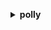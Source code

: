**<details ><summary style="color:none;">polly</summary><blockquote>**

- **<details><summary style="color:none;"><b><u>delete-lexicon</b></u></summary><blockquote>**

  * **<p style="color:none;">--name</p>**
  * **<p style="color:none;">--cli-input-json</p>**
  * **<p style="color:none;">--cli-input-yaml</p>**
  * **<p style="color:none;">--generate-cli-skeleton</p>**
  </br>
  **<p style="color:red;">Description</p>**
  </br>
  ## **Examples**
  ```bash

  ```
  ```json

  ```


- **<details><summary style="color:none;"><b><u>describe-voices</b></u></summary><blockquote>**

  * **<p style="color:none;">--engine</p>**
  * **<p style="color:none;">--language-code</p>**
  * **<p style="color:none;">--include-additional-language-codes</p>**
  * **<p style="color:none;">--no-include-additional-language-codes</p>**
  * **<p style="color:none;">--cli-input-json</p>**
  * **<p style="color:none;">--cli-input-yaml</p>**
  * **<p style="color:none;">--starting-token</p>**
  * **<p style="color:none;">--max-items</p>**
  * **<p style="color:none;">--generate-cli-skeleton</p>**
  </br>
  **<p style="color:red;">Description</p>**
  </br>
  ## **Examples**
  ```bash

  ```
  ```json

  ```


- **<details><summary style="color:none;"><b><u>get-lexicon</b></u></summary><blockquote>**

  * **<p style="color:none;">--name</p>**
  * **<p style="color:none;">--cli-input-json</p>**
  * **<p style="color:none;">--cli-input-yaml</p>**
  * **<p style="color:none;">--generate-cli-skeleton</p>**
  </br>
  **<p style="color:red;">Description</p>**
  </br>
  ## **Examples**
  ```bash

  ```
  ```json

  ```


- **<details><summary style="color:none;"><b><u>get-speech-synthesis-task</b></u></summary><blockquote>**

  * **<p style="color:none;">--task-id</p>**
  * **<p style="color:none;">--cli-input-json</p>**
  * **<p style="color:none;">--cli-input-yaml</p>**
  * **<p style="color:none;">--generate-cli-skeleton</p>**
  </br>
  **<p style="color:red;">Description</p>**
  </br>
  ## **Examples**
  ```bash

  ```
  ```json

  ```


- **<details><summary style="color:none;"><b><u>help</b></u></summary><blockquote>**

  * **<p style="color:none;"></p>**
  </br>
  **<p style="color:red;">Description</p>**
  </br>
  ## **Examples**
  ```bash

  ```
  ```json

  ```


- **<details><summary style="color:none;"><b><u>list-lexicons</b></u></summary><blockquote>**

  * **<p style="color:none;">--cli-input-json</p>**
  * **<p style="color:none;">--cli-input-yaml</p>**
  * **<p style="color:none;">--starting-token</p>**
  * **<p style="color:none;">--max-items</p>**
  * **<p style="color:none;">--generate-cli-skeleton</p>**
  </br>
  **<p style="color:red;">Description</p>**
  </br>
  ## **Examples**
  ```bash

  ```
  ```json

  ```


- **<details><summary style="color:none;"><b><u>list-speech-synthesis-tasks</b></u></summary><blockquote>**

  * **<p style="color:none;">--status</p>**
  * **<p style="color:none;">--cli-input-json</p>**
  * **<p style="color:none;">--cli-input-yaml</p>**
  * **<p style="color:none;">--starting-token</p>**
  * **<p style="color:none;">--page-size</p>**
  * **<p style="color:none;">--max-items</p>**
  * **<p style="color:none;">--generate-cli-skeleton</p>**
  </br>
  **<p style="color:red;">Description</p>**
  </br>
  ## **Examples**
  ```bash

  ```
  ```json

  ```


- **<details><summary style="color:none;"><b><u>put-lexicon</b></u></summary><blockquote>**

  * **<p style="color:none;">--name</p>**
  * **<p style="color:none;">--content</p>**
  * **<p style="color:none;">--cli-input-json</p>**
  * **<p style="color:none;">--cli-input-yaml</p>**
  * **<p style="color:none;">--generate-cli-skeleton</p>**
  </br>
  **<p style="color:red;">Description</p>**
  </br>
  ## **Examples**
  ```bash

  ```
  ```json

  ```


- **<details><summary style="color:none;"><b><u>start-speech-synthesis-task</b></u></summary><blockquote>**

  * **<p style="color:none;">--engine</p>**
  * **<p style="color:none;">--language-code</p>**
  * **<p style="color:none;">--lexicon-names</p>**
  * **<p style="color:none;">--output-format</p>**
  * **<p style="color:none;">--output-s3-bucket-name</p>**
  * **<p style="color:none;">--output-s3-key-prefix</p>**
  * **<p style="color:none;">--sample-rate</p>**
  * **<p style="color:none;">--sns-topic-arn</p>**
  * **<p style="color:none;">--speech-mark-types</p>**
  * **<p style="color:none;">--text</p>**
  * **<p style="color:none;">--text-type</p>**
  * **<p style="color:none;">--voice-id</p>**
  * **<p style="color:none;">--cli-input-json</p>**
  * **<p style="color:none;">--cli-input-yaml</p>**
  * **<p style="color:none;">--generate-cli-skeleton</p>**
  </br>
  **<p style="color:red;">Description</p>**
  </br>
  ## **Examples**
  ```bash

  ```
  ```json

  ```


- **<details><summary style="color:none;"><b><u>synthesize-speech</b></u></summary><blockquote>**

  * **<p style="color:none;">--engine</p>**
  * **<p style="color:none;">--language-code</p>**
  * **<p style="color:none;">--lexicon-names</p>**
  * **<p style="color:none;">--output-format</p>**
  * **<p style="color:none;">--sample-rate</p>**
  * **<p style="color:none;">--speech-mark-types</p>**
  * **<p style="color:none;">--text</p>**
  * **<p style="color:none;">--text-type</p>**
  * **<p style="color:none;">--voice-id</p>**
  </br>
  **<p style="color:red;">Description</p>**
  </br>
  ## **Examples**
  ```bash

  ```
  ```json

  ```


</blockquote></details>
</blockquote></details>
</blockquote></details>
</blockquote></details>
</blockquote></details>
</blockquote></details>
</blockquote></details>
</blockquote></details>
</blockquote></details>
</blockquote></details>
</blockquote></details>
